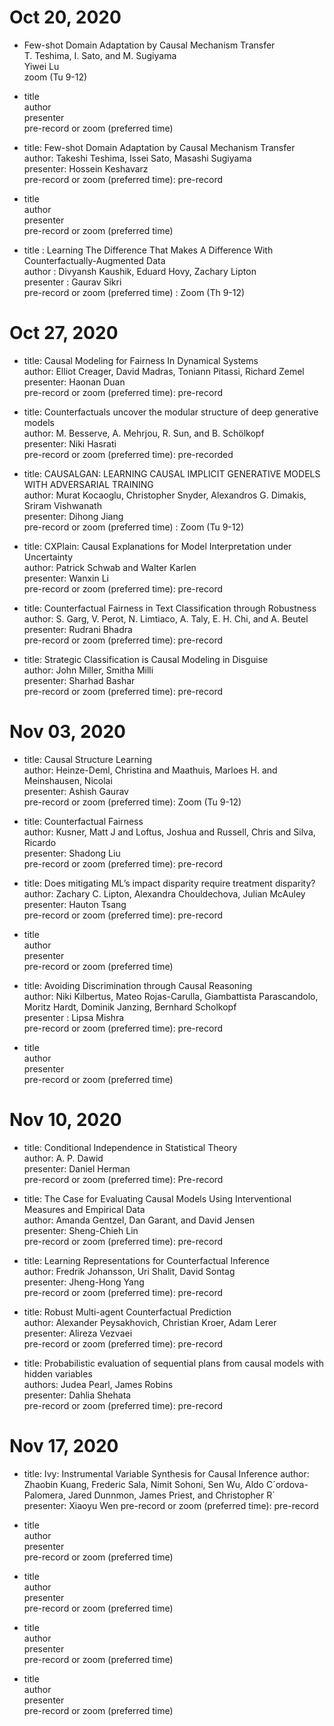 # 	Oct 20, 2020	
 *  Few-shot Domain Adaptation by Causal Mechanism Transfer   
    T. Teshima, I. Sato, and M. Sugiyama    
    Yiwei Lu   
    zoom (Tu 9-12)   
    
 *   title   
    author   
    presenter   
    pre-record or zoom (preferred time)    
    
 *   title: Few-shot Domain Adaptation by Causal Mechanism Transfer   
    author: Takeshi Teshima, Issei Sato, Masashi Sugiyama   
    presenter: Hossein Keshavarz   
    pre-record or zoom (preferred time): pre-record    
   
 *   title   
    author   
    presenter   
    pre-record or zoom (preferred time)    
    
 *   title : Learning The Difference That Makes A Difference With Counterfactually-Augmented Data  
    author : Divyansh Kaushik, Eduard Hovy, Zachary Lipton     
    presenter : Gaurav Sikri     
    pre-record or zoom (preferred time) : Zoom (Th 9-12)      
    
#	Oct 27, 2020				
 *  title: Causal Modeling for Fairness In Dynamical Systems   
    author: Elliot Creager, David Madras, Toniann Pitassi, Richard Zemel    
    presenter: Haonan Duan   
    pre-record or zoom (preferred time): pre-record    
   
 *   title: Counterfactuals uncover the modular structure of deep generative models    
    author: M. Besserve, A. Mehrjou, R. Sun, and B. Schölkopf          
    presenter: Niki Hasrati       
    pre-record or zoom (preferred time): pre-recorded           
    
 *   title:  CAUSALGAN: LEARNING CAUSAL IMPLICIT GENERATIVE MODELS WITH ADVERSARIAL TRAINING    
    author:  Murat Kocaoglu, Christopher Snyder, Alexandros G. Dimakis, Sriram Vishwanath      
    presenter: Dihong Jiang    
    pre-record or zoom (preferred time) : Zoom (Tu 9-12)    
    
 *   title: CXPlain: Causal Explanations for Model Interpretation under Uncertainty                   
    author: Patrick Schwab and Walter Karlen                  
    presenter: Wanxin Li                   
    pre-record or zoom (preferred time): pre-record       
    
 *   title: Counterfactual Fairness in Text Classification through Robustness       
    author: S. Garg, V. Perot, N. Limtiaco, A. Taly, E. H. Chi, and A. Beutel          
    presenter: Rudrani Bhadra        
    pre-record or zoom (preferred time): pre-record        

 *   title: Strategic Classification is Causal Modeling in Disguise          
    author: John Miller, Smitha Milli       
    presenter: Sharhad Bashar       
    pre-record or zoom (preferred time): pre-record          
    
#	Nov 03, 2020		
 *  title: Causal Structure Learning       
    author: Heinze-Deml, Christina and Maathuis, Marloes H. and Meinshausen, Nicolai            
    presenter: Ashish Gaurav        
    pre-record or zoom (preferred time): Zoom (Tu 9-12)            
    
 *   title: Counterfactual Fairness       
    author: Kusner, Matt J and Loftus, Joshua and Russell, Chris and Silva, Ricardo          
    presenter: Shadong Liu          
    pre-record or zoom (preferred time): pre-record          
    
 *   title: Does mitigating ML’s impact disparity require treatment disparity?        
    author: Zachary C. Lipton, Alexandra Chouldechova, Julian McAuley    
    presenter: Hauton Tsang        
    pre-record or zoom (preferred time): pre-record        
    
 *   title   
    author   
    presenter   
    pre-record or zoom (preferred time)    
    
 *   title: Avoiding Discrimination through Causal Reasoning        
    author: Niki Kilbertus, Mateo Rojas-Carulla, Giambattista Parascandolo, Moritz Hardt, Dominik Janzing, Bernhard Scholkopf        
    presenter : Lipsa Mishra           
    pre-record or zoom (preferred time): pre-record            
    
 *   title   
    author   
    presenter      
    pre-record or zoom (preferred time)        
    
#	Nov 10, 2020			
 *  title: Conditional Independence in Statistical Theory      
    author: A. P. Dawid     
    presenter: Daniel Herman          
    pre-record or zoom (preferred time): Pre-record        
    
 *   title: The Case for Evaluating Causal Models Using Interventional Measures and Empirical Data       
    author: Amanda Gentzel, Dan Garant, and David Jensen        
    presenter: Sheng-Chieh Lin        
    pre-record or zoom (preferred time): pre-record        
    
 *   title: Learning Representations for Counterfactual Inference     
    author: Fredrik Johansson, Uri Shalit, David Sontag        
    presenter: Jheng-Hong Yang        
    pre-record or zoom (preferred time): pre-record        
   
 *  title: Robust Multi-agent Counterfactual Prediction       
    author: Alexander Peysakhovich, Christian Kroer, Adam Lerer        
    presenter: Alireza Vezvaei        
    pre-record or zoom (preferred time): pre-record        
    
 *   title: Probabilistic evaluation of sequential plans from causal models with hidden variables        
    authors: Judea Pearl, James Robins        
    presenter: Dahlia Shehata          
    pre-record or zoom (preferred time): pre-record       
    
#	Nov 17, 2020
 *   title: Ivy: Instrumental Variable Synthesis for Causal Inference
    author: Zhaobin Kuang, Frederic Sala, Nimit Sohoni, Sen Wu, Aldo C´ordova-Palomera, Jared Dunnmon, James Priest, and Christopher R´    
    presenter: Xiaoyu Wen
    pre-record or zoom (preferred time): pre-record
   
 *   title   
    author   
    presenter   
    pre-record or zoom (preferred time)    
    
 *   title   
    author   
    presenter   
    pre-record or zoom (preferred time)    
   
 *   title   
    author   
    presenter   
    pre-record or zoom (preferred time)    
    
 *   title   
    author   
    presenter      
    pre-record or zoom (preferred time)    
